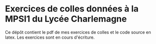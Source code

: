 # Exercices de colles données à la MPSI1 du Lycée Charlemagne

Ce dépôt contient le pdf de mes exercices de colles et le code source en latex. Les exercices sont en cours d'écriture. 







